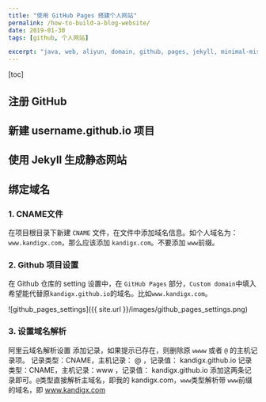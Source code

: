 ```yaml
---
title: "使用 GitHub Pages 搭建个人网站"
permalink: /how-to-build-a-blog-website/
date: 2019-01-30
tags: [github, 个人网站]

excerpt: "java, web, aliyun, domain, github, pages, jekyll, minimal-mistakes, website"
---
```


[toc]

## 注册 GitHub

## 新建 username.github.io 项目

## 使用 Jekyll 生成静态网站


## 绑定域名
### 1. CNAME文件

在项目根目录下新建 `CNAME` 文件，在文件中添加域名信息。如个人域名为：`www.kandigx.com`，那么应该添加 `kandigx.com`。不要添加 `www`前缀。

### 2. Github 项目设置
在 Github 仓库的 setting 设置中，在 `GitHub Pages` 部分，`Custom domain`中填入希望能代替原`kandigx.github.io`的域名。比如`www.kandigx.com`。

![github_pages_settings]({{ site.url }}/images/github_pages_settings.png)

[//]: # (哈哈我是注释，不会在浏览器中显示。)


### 3. 设置域名解析
阿里云域名解析设置
添加记录，如果提示已存在，则删除原 `wwww` 或者 `@` 的主机记录项。
记录类型：CNAME，主机记录： @  ，记录值： kandigx.github.io
记录类型：CNAME，主机记录：www ，记录值： kandigx.github.io
添加这两条记录即可。`@`类型直接解析主域名，即我的 kandigx.com，`www`类型解析带 `www`前缀的域名，即 www.kandigx.com